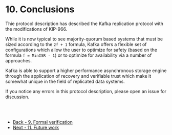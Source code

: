 # 10. Conclusions

Thie protocol description has described the Kafka replication protocol with the modifications of KIP-966.

While it is now typical to see majority-quorum based systems that must be sized according to the `2f + 1` formula, Kafka offers a flexible set of configurations which allow the user to optimize for safety (based on the formula `f = MinISR - 1`) or to optimize for availability via a number of approaches.

Kafka is able to support a higher performance asynchronous storage engine through the application of recovery and verifiable trust which make it somewhat unique in the field of replicated data systems.

If you notice any errors in this protocol description, please open an issue for discussion.

<br/>
<br/>

- [Back - 9. Formal verification](9_formal_verification.md)
- [Next - 11. Future work](11_future_work.md)